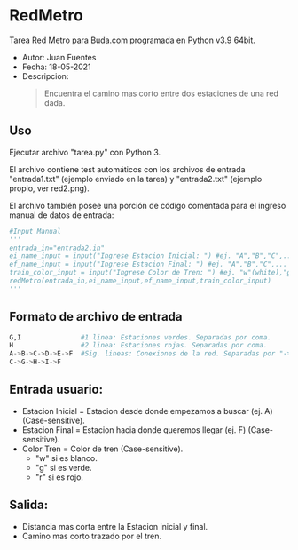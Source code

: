 # RedMetro
Tarea Red Metro para Buda.com programada en Python v3.9 64bit.

* Autor: Juan Fuentes
* Fecha: 18-05-2021
* Descripcion:
  > Encuentra el camino mas corto entre dos estaciones de una red dada.

## Uso
Ejecutar archivo "tarea.py" con Python 3. 

El archivo contiene test automáticos con los archivos de entrada "entrada1.txt" (ejemplo enviado en la tarea) y "entrada2.txt" (ejemplo propio, ver red2.png).

El archivo también posee una porción de código comentada para el ingreso manual de datos de entrada:

```python
#Input Manual
'''
entrada_in="entrada2.in"
ei_name_input = input("Ingrese Estacion Inicial: ") #ej. "A","B","C",...
ef_name_input = input("Ingrese Estacion Final: ") #ej. "A","B","C",...
train_color_input = input("Ingrese Color de Tren: ") #ej. "w"(white),"g"(green),"r"(red).
redMetro(entrada_in,ei_name_input,ef_name_input,train_color_input)
'''
```

## Formato de archivo de entrada

```python
G,I               #1 linea: Estaciones verdes. Separadas por coma.
H                 #2 linea: Estaciones rojas. Separadas por coma.
A->B->C->D->E->F  #Sig. lineas: Conexiones de la red. Separadas por "->"
C->G->H->I->F
```

## Entrada usuario:
  * Estacion Inicial = 	Estacion desde donde empezamos a buscar (ej. A) (Case-sensitive).
  * Estacion Final = Estacion hacia donde queremos llegar (ej. F) (Case-sensitive).
  * Color Tren = Color de tren (Case-sensitive).
    * "w" si es blanco.
    * "g" si es verde.
    * "r" si es rojo.

## Salida:
  * Distancia mas corta entre la Estacion inicial y final.
  * Camino mas corto trazado por el tren.
